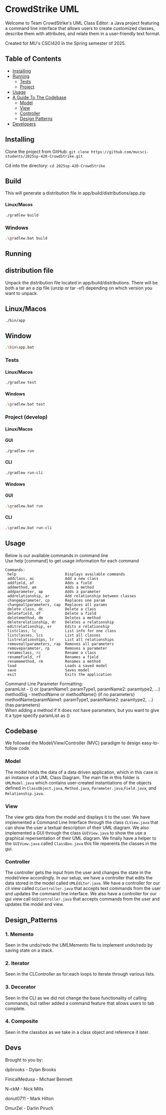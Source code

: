 # CrowdStrike UML
Welcome to Team CrowdStrike's UML Class Editor: a Java project featuring a command line interface that allows users to create customized classes, describe them with attributes, and relate them in a user-friendly text format. 

Created for MU's CSCI420 in the Spring semester of 2025.

## Table of Contents
- [Installing](#installing)
- [Running](#running)
  - [Tests](#tests)
  - [Project](#project)
- [Usage](#usage)
- [A Guide To The Codebase](#codebase)
  - [Model](#model)
  - [View](#view)
  - [Controller](#controller)
  - [Design Patterns](#Design_Patterns)
- [Developers](#devs)


## Installing
Clone the project from GitHub: `git clone https://github.com/mucsci-students/2025sp-420-CrowdStrike.git`

Cd into the directory: `cd 2025sp-420-CrowdStrike`

## Build
This will generate a distribution file in app/build/distributions/app.zip
#### Linux/Macos
```sh
./gradlew build
```
### Windows
```sh
.\gradlew.bat build
```


## Running
## distribution file
Unpack the distribution file located in app/build/distributions.
There will be both a tar an a zip file (unzip or tar -xf) depending on which version you want to unpack.
## Linux/Macos
```sh
./bin/app
```
## Window
```sh
.\bin\app.bat
```

### Tests
#### Linux/Macos
```sh
./gradlew test
```

#### Windows
```sh
.\gradlew.bat test
```

### Project (develop)
#### Linux/Macos
#### GUI
```sh
./gradlew run
```
#### CLI
```sh
./gradlew run-cli
```

#### Windows
#### GUI
```sh
.\gradlew.bat run
```
#### CLI
```sh
.\gradlew.bat run-cli
```
## Usage
 Below is our available commands in command line  
 Use help [command] to get usage information for each command
 ```
Commands:
  help                      Displays available commands
  addclass, ac              Add a new class
  addfield, af              Adds a field
  addmethod, am             Adds a method
  addparameter, ap          Adds a parameter
  addrelationship, ar       Add relationship between classes
  changeparameter, cp       Replaces one param
  changeallparameters, cap  Replaces all params
  delete class, dc          Delete a class
  deletefield, df           Delete a field
  deletemethod, dm          Deletes a method
  deleterelationship, dr    Deletes a relationship
  editrelationship, er      Edits a relationship
  listclass, lc             List info for one class
  listclasses, lcs          List all classes
  listrelationships, lr     List all relationships
  removeallparameters, rap  Removes all parameters
  removeparameter, rp       Removes a parameter
  renameclass, rc           Rename a class
  renamefield, rf           Renames a field
  renamemethod, rm          Renames a method
  load                      Loads a saved model
  save                      Saves model
  exit                      Exits the application
```
Command Line Parameter Formatting:  
paramList - () or (paramName1: paramType1, paramName2: paramtype2, ...)  
methodSig - methodName or methodName() (if no parameters)  
            methodName(paramName1: paramType1, paramName2: paramtype2, ...) (has parameters)  
When adding a method if it does not have parameters, but you want to give it a type specify paramList as ()

## Codebase
We followed the Model/View/Controller (MVC) paradigm to design easy-to-follow code.

### Model
The model holds the data of a data driven application, which in this case is an instance of a UML Class Diagram.
The main file in this folder is `UMLModel.java` which contains user-created instantiations of the objects defined in `ClassObject.java`, `Method.java`, `Parameter.java`,`Field.java`, and `Relationship.java`.

### View
The view gets data from the model and displays it to the user. 
We have implemented a Command Line Interface through the class `CLView.java` that can show the user a textual description of their UML diagram.
We also implemented a GUI through the class `GUIView.java` to show the use a graphical repersentation of their UML diagram.
We finally have a helper to the `GUIView.java` called `ClassBox.java` this file reperents the classes in the gui.

### Controller
The controller gets the input from the user and changes the state in the model/view accordingly. 
In our setup, we have a controller that edits the data stored in the model called `UMLEditor.java`.
We have a controller for our cli view called `CLController.java` that accepts text commands from the user and updates the command line interface.
We also have a controller for our gui view call `GUIController.java` that accepts commands from the user and updates the model and view.

## Design_Patterns
### 1. Memento
 Seen in the undo/redo the UMLMemento file to implement undo/redo by saving state on a stack.
### 2. Iterator
 Seen in the CLController as for:each loops to iterate through various lists. 
### 3. Decorator
 Seen in the CLI as we did not change the base functionality of calling commands, but rather added a command feature that allows users to tab complete.
### 4. Composite
 Seen in the classbox as we take in a class object and reference it later.
## Devs
Brought to you by:  

dpbrooks - Dylan Brooks  

FinicalMedusa - Michael Bennett  

N-ckM - Nick Mills  

donut0711 - Mark Hilton  

DmurZel - Darlin Piruch
